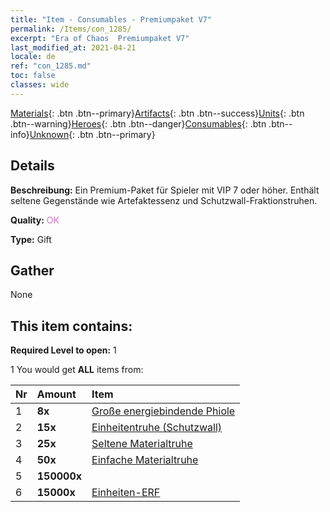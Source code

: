 ```yaml
---
title: "Item - Consumables - Premiumpaket V7"
permalink: /Items/con_1285/
excerpt: "Era of Chaos  Premiumpaket V7"
last_modified_at: 2021-04-21
locale: de
ref: "con_1285.md"
toc: false
classes: wide
---
```

 [Materials](/de/Items/){: .btn .btn--primary}[Artifacts](/de/Items/Artifacts/){: .btn .btn--success}[Units](/de/Items/Units/){: .btn .btn--warning}[Heroes](/de/Items/Heroes/){: .btn .btn--danger}[Consumables](/de/Items/Consumables/){: .btn .btn--info}[Unknown](/de/Items/Unknown/){: .btn .btn--primary}

## Details
 **Beschreibung:** Ein Premium-Paket für Spieler mit VIP 7 oder höher. Enthält seltene Gegenstände wie Artefaktessenz und Schutzwall-Fraktionstruhen.

 **Quality:** <span style="color: #DA70D6">OK</span>

 **Type:** Gift

## Gather

  None

## This item contains:

 **Required Level to open:** 1

 1 You would get **ALL** items  from:

  | Nr | Amount |     Item    |
  |:---|:-------|:------------|
  | 1 |  **8x** | [Große energiebindende Phiole](/de/Items/con_726/) |  | 
  | 2 |  **15x** | [Einheitentruhe (Schutzwall)](/de/Items/con_1270/) |  | 
  | 3 |  **25x** | [Seltene Materialtruhe](/de/Items/con_757/) |  | 
  | 4 |  **50x** | [Einfache Materialtruhe](/de/Items/con_756/) |  | 
  | 5 |  **150000x** | <i class="fas fa-coins"/> |  | 
  | 6 |  **15000x** | [Einheiten-ERF](/de/Items/con_902/) |  | 
